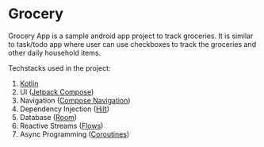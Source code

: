 # Grocery
Grocery App is a sample android app project to track groceries. It is similar to task/todo app where user can use checkboxes to track the groceries and other daily household items. 

Techstacks used in the project: 

1. [Kotlin](https://kotlinlang.org/) 
2. UI ([Jetpack Compose](https://developer.android.com/compose))
3. Navigation ([Compose Navigation](https://developer.android.com/develop/ui/compose/navigation)) 
4. Dependency Injection ([Hilt](https://dagger.dev/hilt/)) 
5. Database ([Room](https://developer.android.com/training/data-storage/room))
6. Reactive Streams ([Flows](https://kotlinlang.org/api/kotlinx.coroutines/kotlinx-coroutines-core/kotlinx.coroutines.flow/-flow/))
7. Async Programming ([Coroutines](https://kotlinlang.org/docs/coroutines-overview.html))
